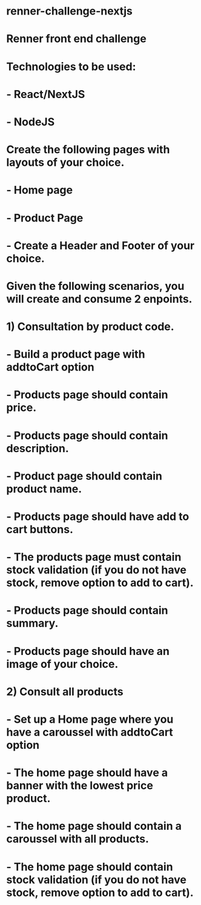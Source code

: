# renner-challenge-nextjs

# Renner front end challenge
# Technologies to be used:
# - React/NextJS
# - NodeJS

# Create the following pages with layouts of your choice.
# - Home page
# - Product Page
# - Create a Header and Footer of your choice.


# Given the following scenarios, you will create and consume 2 enpoints.
# 1) Consultation by product code.
# - Build a product page with addtoCart option
# - Products page should contain price.
# - Products page should contain description.
# - Product page should contain product name.
# - Products page should have add to cart buttons.
# - The products page must contain stock validation (if you do not have stock, remove option to add to cart).
# - Products page should contain summary.
# - Products page should have an image of your choice.

# 2) Consult all products
# - Set up a Home page where you have a caroussel with addtoCart option
# - The home page should have a banner with the lowest price product.
# - The home page should contain a caroussel with all products.
# - The home page should contain stock validation (if you do not have stock, remove option to add to cart).